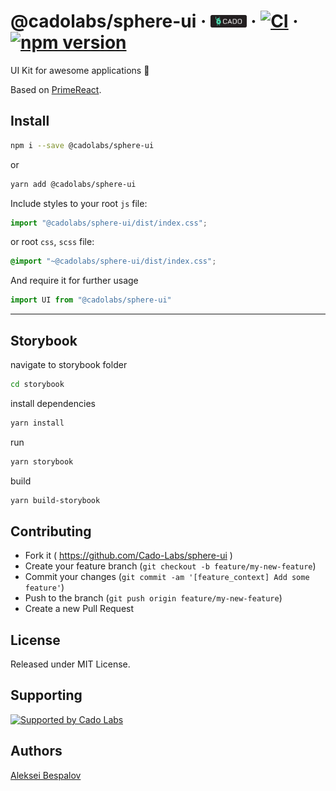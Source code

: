 # @cadolabs/sphere-ui &middot; <a target="_blank" href="https://github.com/Cado-Labs"><img src="https://github.com/Cado-Labs/cado-labs-logos/raw/main/cado_labs_badge.svg" alt="Supported by Cado Labs" style="max-width: 100%; height: 20px"></a> &middot; [![CI](https://github.com/Cado-Labs/sphere-ui/actions/workflows/ci.yml/badge.svg)](https://github.com/Cado-Labs/sphere-ui/actions/workflows/ci.yml) &middot; [![npm version](https://badge.fury.io/js/@cadolabs%2Fsphere-ui.svg)](https://badge.fury.io/js/@cadolabs%2Fsphere-ui)

UI Kit for awesome applications 💅

Based on [PrimeReact](https://www.primefaces.org/primereact/).

## Install

```sh
npm i --save @cadolabs/sphere-ui
```

or

```sh
yarn add @cadolabs/sphere-ui
```

Include styles to your root `js` file:

```js
import "@cadolabs/sphere-ui/dist/index.css";
```

or root `css`, `scss` file:

```css
@import "~@cadolabs/sphere-ui/dist/index.css";
```

And require it for further usage
```js
import UI from "@cadolabs/sphere-ui"
```

---

## Storybook

navigate to storybook folder

```sh
cd storybook
```

install dependencies

```sh
yarn install
```

run

```sh
yarn storybook
```

build

```sh
yarn build-storybook
```

## Contributing

- Fork it ( https://github.com/Cado-Labs/sphere-ui )
- Create your feature branch (`git checkout -b feature/my-new-feature`)
- Commit your changes (`git commit -am '[feature_context] Add some feature'`)
- Push to the branch (`git push origin feature/my-new-feature`)
- Create a new Pull Request

## License

Released under MIT License.

## Supporting

<a href="https://github.com/Cado-Labs">
  <img src="https://github.com/Cado-Labs/cado-labs-resources/blob/main/cado_labs_supporting_rounded.svg" alt="Supported by Cado Labs" />
</a>

## Authors

[Aleksei Bespalov](https://github.com/nulldef)
